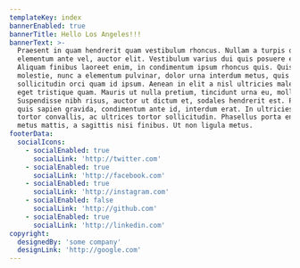 ```yaml
---
templateKey: index
bannerEnabled: true
bannerTitle: Hello Los Angeles!!!
bannerText: >-
  Praesent in quam hendrerit quam vestibulum rhoncus. Nullam a turpis ornare,
  elementum ante vel, auctor elit. Vestibulum varius dui quis posuere euismod.
  Aliquam finibus laoreet enim, in condimentum ipsum rhoncus quis. Quisque
  molestie, nunc a elementum pulvinar, dolor urna interdum metus, quis
  sollicitudin orci quam id ipsum. Aenean in elit a nisl ultricies malesuada
  eget tristique quam. Mauris ut nulla pretium, tincidunt urna eu, mollis diam.
  Suspendisse nibh risus, auctor ut dictum et, sodales hendrerit est. Phasellus
  quis sapien gravida, condimentum ante id, interdum erat. In ultricies diam in
  tortor convallis, ac ultrices tortor sollicitudin. Phasellus porta enim et
  metus mattis, a sagittis nisi finibus. Ut non ligula metus.
footerData:
  socialIcons:
    - socialEnabled: true
      socialLink: 'http://twitter.com'
    - socialEnabled: true
      socialLink: 'http://facebook.com'
    - socialEnabled: true
      socialLink: 'http://instagram.com'
    - socialEnabled: false
      socialLink: 'http://github.com'
    - socialEnabled: true
      socialLink: 'http://linkedin.com'
copyright:
  designedBy: 'some company'
  designLink: 'http://google.com'
---
```

